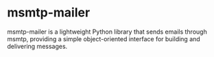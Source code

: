 # msmtp-mailer
msmtp-mailer is a lightweight Python library that sends emails through msmtp, providing a simple object-oriented interface for building and delivering messages. 
